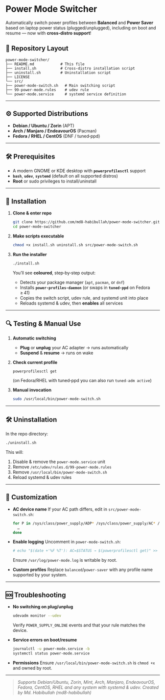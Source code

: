 # Power Mode Switcher

Automatically switch power profiles between **Balanced** and **Power Saver** based on laptop power status (plugged/unplugged), including on boot and resume — now with **cross‑distro support**!

## 📂 Repository Layout
```
power-mode-switcher/
├── README.md            # This file
├── install.sh           # Cross‑distro installation script
├── uninstall.sh         # Uninstallation script
├── LICENSE
└── src/
├── power-mode-switch.sh   # Main switching script
├── 99-power-mode.rules    # udev rule
└── power-mode.service     # systemd service definition
```
---

## ⚙️ Supported Distributions

- **Debian / Ubuntu / Zorin** (APT)
- **Arch / Manjaro / EndeavourOS** (Pacman)
- **Fedora / RHEL / CentOS** (DNF / tuned‑ppd)

---

## 🛠️ Prerequisites

- A modern GNOME or KDE desktop with **`powerprofilesctl`** support  
- **`bash`**, **`udev`**, **`systemd`** (default on all supported distros)  
- **Root** or sudo privileges to install/uninstall  

---

## 🚀 Installation

1. **Clone & enter repo**  
   ```bash
   git clone https://github.com/md8-habibullah/power-mode-switcher.git
   cd power-mode-switcher
   ```

2. **Make scripts executable**

   ```bash
   chmod +x install.sh uninstall.sh src/power-mode-switch.sh
   ```

3. **Run the installer**

   ```bash
   ./install.sh
   ```

   You’ll see **coloured**, step‑by‑step output:

   * Detects your package manager (`apt`, `pacman`, or `dnf`)
   * Installs **`power-profiles-daemon`** (or swaps in **`tuned‑ppd`** on Fedora ≥ 41)
   * Copies the switch script, udev rule, and systemd unit into place
   * Reloads systemd & udev, then **enables** all services

---

## 🔍 Testing & Manual Use

1. **Automatic switching**

   * **Plug** or **unplug** your AC adapter → runs automatically
   * **Suspend** & **resume** → runs on wake

2. **Check current profile**

   ```bash
   powerprofilesctl get
   ```

   (on Fedora/RHEL with tuned‑ppd you can also run `tuned-adm active`)

3. **Manual invocation**

   ```bash
   sudo /usr/local/bin/power-mode-switch.sh
   ```

---

## 🛠 Uninstallation

In the repo directory:

```bash
./uninstall.sh
```

This will:

1. Disable & remove the `power-mode.service` unit
2. Remove `/etc/udev/rules.d/99-power-mode.rules`
3. Remove `/usr/local/bin/power-mode-switch.sh`
4. Reload systemd & udev rules

---

## 🔧 Customization

* **AC device name**
  If your AC path differs, edit in `src/power-mode-switch.sh`:

  ```bash
  for P in /sys/class/power_supply/ADP* /sys/class/power_supply/AC* /sys/class/power_supply/ACAD*; do
    …
  done
  ```

* **Enable logging**
  Uncomment in `power-mode-switch.sh`:

  ```bash
  # echo "$(date +'%F %T'): AC=$STATUS → $(powerprofilesctl get)" >> /var/log/power-mode.log
  ```

  Ensure `/var/log/power-mode.log` is writable by root.

* **Custom profiles**
  Replace `balanced`/`power-saver` with any profile name supported by your system.

---

## 🆘 Troubleshooting

* **No switching on plug/unplug**

  ```bash
  udevadm monitor --udev
  ```

  Verify `POWER_SUPPLY_ONLINE` events and that your rule matches the device.

* **Service errors on boot/resume**

  ```bash
  journalctl -u power-mode.service -b
  systemctl status power-mode.service
  ```

* **Permissions**
  Ensure `/usr/local/bin/power-mode-switch.sh` is `chmod +x` and owned by root.


---

> *Supports Debian/Ubuntu, Zorin, Mint, Arch, Manjaro, EndeavourOS, Fedora, CentOS, RHEL and any system with systemd & udev.*
> *Created by Md. Habibullah (md8-habibullah)*
